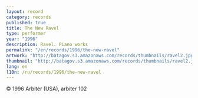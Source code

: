 ```yaml
---
layout: record
category: records
published: true
title: The New Ravel
type: performer
year: "1996"
description: Ravel. Piano works
permalink: "/en/records/1996/the-new-ravel"
artwork: "http://batagov.s3.amazonaws.com/records/thumbnails/ravel2.jpg"
thumbnail: "http://batagov.s3.amazonaws.com/records/thumbnails/ravel2.jpg"
lang: en
l10n: /ru/records/1996/the-new-ravel
---
```


© 1996 Arbiter (USA), arbiter 102